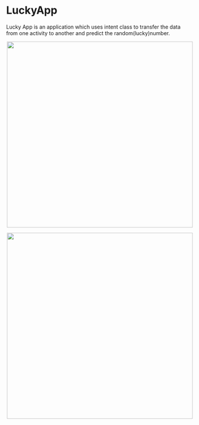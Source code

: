 

# LuckyApp
Lucky App is an application which uses intent class to transfer the data from one activity to another and predict the random(lucky)number. 

<p align="center">
<img src="https://user-images.githubusercontent.com/110735413/201510797-24e339c9-beab-4cf5-a0c7-5baf57701b6d.png" height="500">
</p>

<p align="center">
<img src="https://user-images.githubusercontent.com/110735413/201510919-a9f113a0-1f39-4edf-a8f0-8c7506407c7a.png" height="500">
 </p> 


